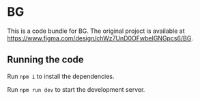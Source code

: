 
  # BG

  This is a code bundle for BG. The original project is available at https://www.figma.com/design/chWz7UnD0OFwbeIGNGpcs6/BG.

  ## Running the code

  Run `npm i` to install the dependencies.

  Run `npm run dev` to start the development server.
  